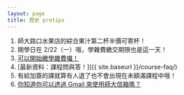 ```yaml
---
layout: page
title: 歷史 protips
---
```


1. 師大路口水果店的綜合果汁第二杯半價可寄杯！
2. 開學日在 2/22（一）哦，學雜費繳交期限也是這一天！
3. [可以開始繳學雜費囉！](http://ap.itc.ntnu.edu.tw/FreshLogin/)
4. [最新資料：課程問與答！]({{ site.baseurl }}/course-faq/)
5. 有給加簽的課就算有人退了也不會出現在未額滿課程中哦！
6. [你知道你可以透過 Gmail 來使用師大信箱嗎？](http://webmail.ntnu.edu.tw/wmail/faq/ntnu2gmail.htm)

